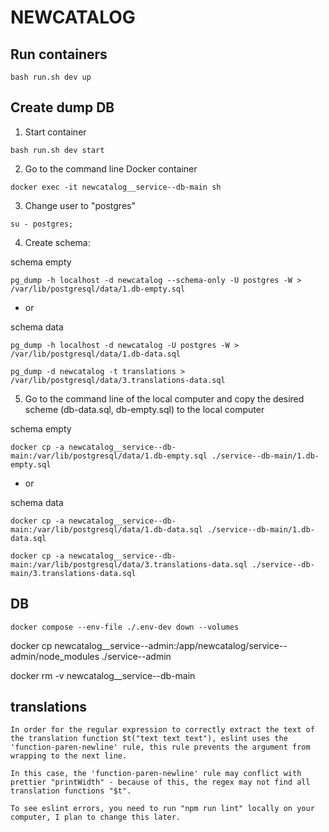 # NEWCATALOG

## Run containers

```
bash run.sh dev up
```


## Create dump DB

1. Start container

```
bash run.sh dev start
```

2. Go to the command line Docker container

```
docker exec -it newcatalog__service--db-main sh
```

3. Change user to "postgres"

```
su - postgres;
```

4. Create schema:

schema empty

```
pg_dump -h localhost -d newcatalog --schema-only -U postgres -W > /var/lib/postgresql/data/1.db-empty.sql
```

- or 

schema data

```
pg_dump -h localhost -d newcatalog -U postgres -W > /var/lib/postgresql/data/1.db-data.sql
```

```
pg_dump -d newcatalog -t translations > /var/lib/postgresql/data/3.translations-data.sql
```

5. Go to the command line of the local computer and copy the desired scheme (db-data.sql, db-empty.sql) to the local computer


schema empty

```
docker cp -a newcatalog__service--db-main:/var/lib/postgresql/data/1.db-empty.sql ./service--db-main/1.db-empty.sql
```

- or 

schema data

```
docker cp -a newcatalog__service--db-main:/var/lib/postgresql/data/1.db-data.sql ./service--db-main/1.db-data.sql
```


```
docker cp -a newcatalog__service--db-main:/var/lib/postgresql/data/3.translations-data.sql ./service--db-main/3.translations-data.sql
```

## DB
```
docker compose --env-file ./.env-dev down --volumes
```


docker cp newcatalog__service--admin:/app/newcatalog/service--admin/node_modules ./service--admin



docker rm -v newcatalog__service--db-main

## translations
```
In order for the regular expression to correctly extract the text of the translation function $t("text text text"), eslint uses the 'function-paren-newline' rule, this rule prevents the argument from wrapping to the next line.
```
```
In this case, the 'function-paren-newline' rule may conflict with prettier "printWidth" - because of this, the regex may not find all translation functions "$t".
```
```
To see eslint errors, you need to run "npm run lint" locally on your computer, I plan to change this later.
```
